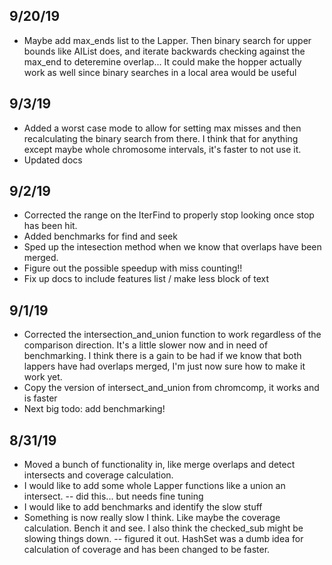 ## 9/20/19
- Maybe add max_ends list to the Lapper. Then binary search for upper
  bounds like AIList does, and iterate backwards checking against the
  max_end to deteremine overlap... It could make the hopper actually
  work as well since binary searches in a local area would be useful

## 9/3/19
- Added a worst case mode to allow for setting max misses and then
  recalculating the binary search from there. I think that for anything
  except maybe whole chromosome intervals, it's faster to not use it.
- Updated docs
## 9/2/19
- Corrected the range on the IterFind to properly stop looking once stop
  has been hit.
- Added benchmarks for find and seek
- Sped up the intesection method when we know that overlaps have been
  merged.
- Figure out the possible speedup with miss counting!!
- Fix up docs to include features list / make less block of text
## 9/1/19
- Corrected the intersection_and_union function to work regardless of
  the comparison direction. It's a little slower now and in need of
  benchmarking. I think there is a gain to be had if we know that both
  lappers have had overlaps merged, I'm just now sure how to make it
  work yet.
- Copy the version of intersect_and_union from chromcomp, it works and
  is faster
- Next big todo: add benchmarking!

## 8/31/19
- Moved a bunch of functionality in, like merge overlaps and detect
  intersects and coverage calculation.
- I would like to add some whole Lapper functions like a union an
  intersect. -- did this... but needs fine tuning
- I would like to add benchmarks and identify the slow stuff
- Something is now really slow I think. Like maybe the coverage
  calculation. Bench it and see. I also think the checked_sub might be
  slowing things down. -- figured it out. HashSet was a dumb idea for
  calculation of coverage and has been changed to be faster. 

